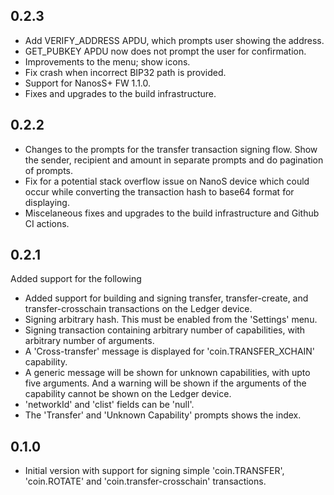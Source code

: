 ## 0.2.3

* Add VERIFY_ADDRESS APDU, which prompts user showing the address.
* GET_PUBKEY APDU now does not prompt the user for confirmation.
* Improvements to the menu; show icons.
* Fix crash when incorrect BIP32 path is provided.
* Support for NanosS+ FW 1.1.0.
* Fixes and upgrades to the build infrastructure.

## 0.2.2

* Changes to the prompts for the transfer transaction signing flow. Show the sender, recipient and amount in separate prompts and do pagination of prompts.
* Fix for a potential stack overflow issue on NanoS device which could occur while converting the transaction hash to base64 format for displaying.
* Miscelaneous fixes and upgrades to the build infrastructure and Github CI actions.

## 0.2.1

Added support for the following

* Added support for building and signing transfer, transfer-create, and transfer-crosschain transactions on the Ledger device.
* Signing arbitrary hash. This must be enabled from the 'Settings' menu.
* Signing transaction containing arbitrary number of capabilities, with arbitrary number of arguments.
* A 'Cross-transfer' message is displayed for 'coin.TRANSFER_XCHAIN' capability.
* A generic message will be shown for unknown capabilities, with upto five arguments.
  And a warning will be shown if the arguments of the capability cannot be shown on the Ledger device.
* 'networkId' and 'clist' fields can be 'null'.
* The 'Transfer' and 'Unknown Capability' prompts shows the index.

## 0.1.0

* Initial version with support for signing simple 'coin.TRANSFER', 'coin.ROTATE' and 'coin.transfer-crosschain' transactions.
